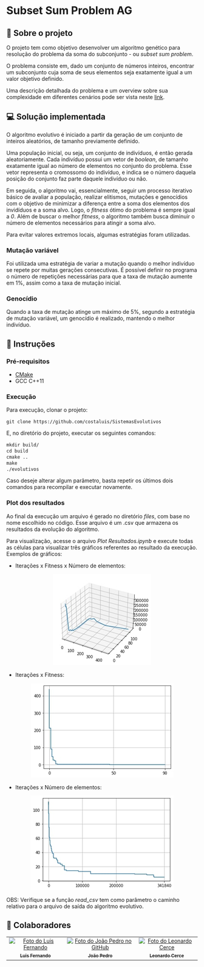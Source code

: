 # Subset Sum Problem AG

## :page_with_curl: Sobre o projeto

O projeto tem como objetivo desenvolver um algoritmo genético para resolução do problema da soma do subconjunto - ou *subset sum problem*.

O problema consiste em, dado um conjunto de números inteiros, encontrar um subconjunto cuja soma de seus elementos seja exatamente igual a um valor objetivo definido.

Uma descrição detalhada do problema e um overview sobre sua complexidade em diferentes cenários pode ser vista neste [link](https://en.wikipedia.org/wiki/Subset_sum_problem).

## :computer: Solução implementada

O algoritmo evolutivo é iniciado a partir da geração de um conjunto de inteiros aleatórios, de tamanho previamente definido.

Uma população inicial, ou seja, um conjunto de indivíduos, é então gerada aleatoriamente. Cada indivíduo possui um vetor de *boolean*, de tamanho exatamente igual ao número de elementos no conjunto do problema. Esse vetor representa o cromossomo do indivíduo, e indica se o número daquela posição do conjunto faz parte daquele indivíduo ou não.

Em seguida, o algoritmo vai, essencialmente, seguir um processo iterativo básico de avaliar a população, realizar elitismos, mutações e genocídios com o objetivo de minimizar a diferença entre a soma dos elementos dos invidíduos e a soma alvo. Logo, o *fitness* ótimo do problema é sempre igual a *0*. Além de buscar o melhor *fitness*, o algoritmo também busca diminuir o número de elementos necessários para atingir a soma alvo.

Para evitar valores extremos locais, algumas estratégias foram utilizadas.

### Mutação variável

Foi utilizada uma estratégia de variar a mutação quando o melhor indivíduo se repete por muitas gerações consecutivas. É possível definir no programa o número de repetições necessárias para que a taxa de mutação aumente em 1%, assim como a taxa de mutação inicial.

### Genocídio

Quando a taxa de mutação atinge um máximo de 5%, segundo a estratégia de mutação variável, um genocídio é realizado, mantendo o melhor indivíduo.

## :hammer: Instruções

### Pré-requisitos

* [CMake](https://cmake.org/download/)
* GCC C++11

### Execução

Para execução, clonar o projeto:
```
git clone https://github.com/costaluis/SistemasEvolutivos
```

E, no diretório do projeto, executar os seguintes comandos:
```shell
mkdir build/
cd build
cmake ..
make
./evolutivos
```

Caso deseje alterar algum parâmetro, basta repetir os últimos dois comandos para recompilar e executar novamente.

### Plot dos resultados

Ao final da execução um arquivo é gerado no diretório *files*, com base no nome escolhido no código. Esse arquivo é um .csv que armazena os resultados da evolução do algoritmo.

Para visualização, acesse o arquivo *Plot Resultados.ipynb* e execute todas as células para visualizar três gráficos referentes ao resultado da execução. Exemplos de gráficos:

* Iterações x Fitness x Número de elementos:

<p align="center">
  <img src="./docs/images/graph1.jpg" />
</p>

* Iterações x Fitness: 

<p align="center">
  <img src="./docs/images/graph2.jpg" />
</p>

* Iterações x Número de elementos: 

<p align="center">
  <img src="./docs/images/graph3.jpg" />
</p>


OBS: Verifique se a função *read_csv* tem como parâmetro o caminho relativo para o arquivo de saída do algoritmo evolutivo.

## :hammer: Colaboradores 

<table>
  <tr>
    <td align="center">
      <a href="#">
        <img src="https://avatars.githubusercontent.com/u/40220133?v=4" width="100px;" alt="Foto do Luis Fernando"/><br>
        <sub>
          <b>Luis Fernando</b>
        </sub>
      </a>
    </td>
    <td align="center">
      <a href="#">
        <img src="https://avatars.githubusercontent.com/u/40186011?s=400&u=92d34b66210974fcdc14e8d8a1551d8fda2719b2&v=4" width="100px;" alt="Foto do João Pedro no GitHub"/><br>
        <sub>
          <b>João Pedro</b>
        </sub>
      </a>
    </td>
    <td align="center">
      <a href="#">
        <img src="https://avatars.githubusercontent.com/u/39711339?v=4" width="100px;" alt="Foto do Leonardo Cerce"/><br>
        <sub>
          <b>Leonardo Cerce</b>
        </sub>
      </a>
    </td>
  </tr>
</table>